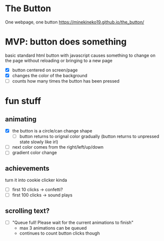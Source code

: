 # The Button
One webpage, one button
https://minekineko19.github.io/the_button/

# MVP: button does something
basic standard html button with javascript causes something to change on the page without reloading or bringing to a new page
- [X] button centered on screen/page
- [X] changes the color of the background
- [ ] counts how many times the button has been pressed

# fun stuff
##  animating
  - [x] the button is a circle/can change shape
    - [ ] button returns to orignal color gradually (button returns to unpressed state slowly like irl)
  - [ ] next color comes from the right/left/up/down
  - [ ] gradient color change
## achievements 
turn it into cookie clicker kinda
  - [ ] first 10 clicks -> confetti?
  - [ ] first 100 clicks -> sound plays
## scrolling text?
  - [ ] "Queue full! Please wait for the current animations to finish"
      - max 3 animations can be queued
      - continues to count button clicks though
